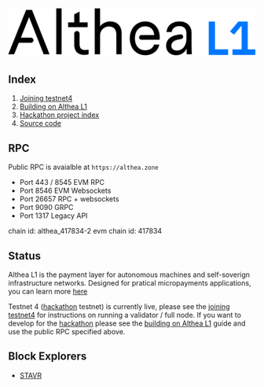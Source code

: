 # ![Althea](./assets/AltheaL1-logo.svg)

## Index

1. [Joining testnet4](/docs/join-testnet-4.md)
1. [Building on Althea L1](/docs/development/index.md)
1. [Hackathon project index](https://dorahacks.io/hackathon/145)
1. [Source code](https://github.com/althea-net/althea-l1)

## RPC

Public RPC is avaialble at `https://althea.zone`

* Port 443 / 8545 EVM RPC
* Port 8546 EVM Websockets
* Port 26657 RPC + websockets
* Port 9090 GRPC
* Port 1317 Legacy API

chain id: althea_417834-2
evm chain id: 417834

## Status

Althea L1 is the payment layer for autonomous machines and self-soverign infrastructure networks. Designed for pratical micropayments applications, you can learn more [here](https://althea.net)

Testnet 4 ([hackathon](https://dorahacks.io/hackathon/145) testnet) is currently live, please see the [joining testnet4](/docs/testnet-4-launch.md) for instructions on running a validator / full node. If you want to develop for the [hackathon](https://dorahacks.io/hackathon/145) please see the [building on Althea L1](/docs/development/index.md) guide and use the public RPC specified above.

## Block Explorers

* [STAVR](https://explorer.stavr.tech/althea-testnetl1)
